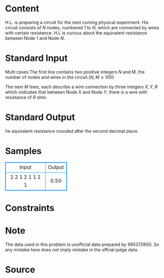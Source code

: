 
# Content

H.L. is preparing a circuit for the next coming physical experiment. His circuit consists of $N$ nodes, numbered $1$ to $N$, which are connected by wires with certain resistance. H.L is curious about the equivalent resistance between Node $1$ and Node $N$.

# Standard Input

Multi cases.The first line contains two positive integers $N$ and M, the number of nodes and wires in the circuit.$( N, M \leq 100)$

The next $M$ lines, each describe a wire connection by three integers $X, Y, R$ which indicates that between Node $X$ and Node $Y$, there is a wire with resistance of $R$ ohm.

# Standard Output

he equivalent resistance rounded after the second decimal place.

# Samples

<style>
        table,table tr th, table tr td { border:1px solid #0094ff; }
        table { width: 200px; min-height: 25px; line-height: 25px; text-align: center; border-collapse: collapse;}   
    </style>
<table>
	<tr>
		<td>Input</td>
		<td>Output</td>
	</tr>
<tr><td>2 2
1 2 1
1 2 1</td><td>0.50</td></tr></table>


# Constraints



# Note

The data used in this problem is unofficial data prepared by 695375900. So any mistake here does not imply mistake in the offcial judge data.

# Source


